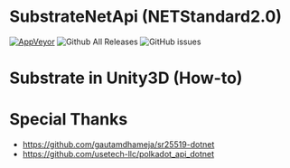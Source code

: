 # SubstrateNetApi (NETStandard2.0)
[![AppVeyor](https://ci.appveyor.com/api/projects/status/github/darkfriend77/SubstrateNetApi?branch=master&svg=true)](https://ci.appveyor.com/project/darkfriend77/substratenetapi)
![Github All Releases](https://img.shields.io/github/downloads/darkfriend77/SubstrateNetApi/total.svg)
![GitHub issues](https://img.shields.io/github/issues/darkfriend77/SubstrateNetApi.svg)

# Substrate in Unity3D (How-to)


# Special Thanks
- https://github.com/gautamdhameja/sr25519-dotnet
- https://github.com/usetech-llc/polkadot_api_dotnet

